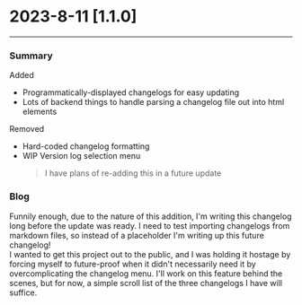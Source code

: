 # 2023-8-11 [1.1.0]

---

### Summary

Added
- Programmatically-displayed changelogs for easy updating
- Lots of backend things to handle parsing a changelog file out into html elements

Removed
- Hard-coded changelog formatting
- WIP Version log selection menu
    > I have plans of re-adding this in a future update

### Blog
Funnily enough, due to the nature of this addition, I'm writing this changelog long before the update was ready.
I need to test importing changelogs from markdown files, so instead of a placeholder I'm writing up this future changelog!\
I wanted to get this project out to the public, and I was holding it hostage by forcing myself to future-proof when it didn't necessarily need it by overcomplicating the changelog menu. I'll work on this feature behind the scenes, but for now, a simple scroll list of the three changelogs I have will suffice.